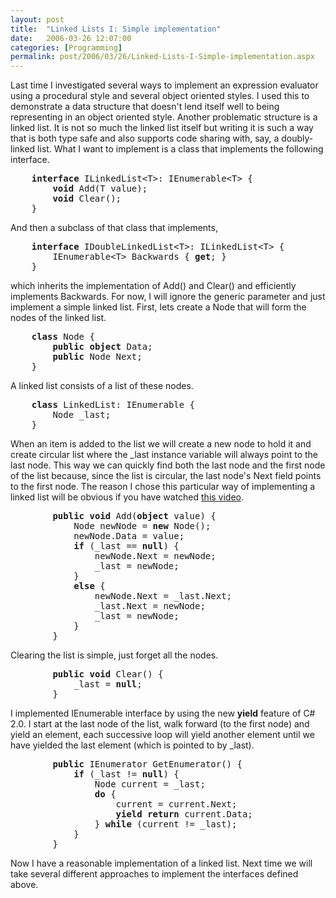 ```yaml
---
layout: post
title:  "Linked Lists I: Simple implementation"
date:   2006-03-26 12:07:00
categories: [Programming]
permalink: post/2006/03/26/Linked-Lists-I-Simple-implementation.aspx
---
```

<p>Last time I investigated several ways to implement an expression evaluator
using a procedural style and several object oriented styles. I used this to
demonstrate a data structure that doesn't lend itself well to being representing
in an object oriented style. Another problematic structure is a linked list. It
is not so much the linked list itself but writing it is such a way that is both
type safe and also supports code sharing with, say, a doubly-linked list. What I want to implement is a class
that implements the following interface.</p>

<pre class="code">    <b>interface</b> ILinkedList&lt;T&gt;: IEnumerable&lt;T&gt; {
        <b>void</b> Add(T value);
        <b>void</b> Clear();
    }</pre>

<p>And then a subclass of that class that implements,</p>

<pre class="code">    <b>interface</b> IDoubleLinkedList&lt;T&gt;: ILinkedList&lt;T&gt; {
        IEnumerable&lt;T&gt; Backwards { <b>get</b>; }
    }</pre>
<p>which inherits the implementation of <span class="code">Add()</span> and
<span class="code">Clear()</span> and efficiently
implements <span class="code">Backwards</span>. For now, I will ignore the generic parameter and just
implement a simple linked list. First, lets create a Node that will form the
nodes of the linked list.</p>
<pre>    <b>class</b> Node {
        <b>public</b> <b>object</b> Data;
        <b>public</b> Node Next;
    }</pre>
<p>A linked list consists of a list of these nodes.</p>
<pre>    <b>class</b> LinkedList: IEnumerable {
        Node _last;
    }</pre>
<p>When an item is added to the list we will create a new node to hold it and
create circular list where the <span class="code">_last</span> instance variable
will always point to the last node. This way we can quickly find both the
last node and the first node of the list because, since the list is circular,
the last node's <span class="code">Next</span> field points to the first node.
The reason I chose this particular way of implementing a linked list will be
obvious if you have watched
<a href="http://channel9.msdn.com/ShowPost.aspx?PostID=159952#159952">this video</a>.</p>
<pre>        <b>public</b> <b>void</b> Add(<b>object</b> value) {
            Node newNode = <b>new</b> Node();
            newNode.Data = value;
            <b>if</b> (_last == <b>null</b>) {
                newNode.Next = newNode;
                _last = newNode;
            }
            <b>else</b> {
                newNode.Next = _last.Next;
                _last.Next = newNode;
                _last = newNode;
            }
        }</pre>
<p>Clearing the list is simple, just forget all the nodes.</p>
<pre>        <b>public</b> <b>void</b> Clear() {
            _last = <b>null</b>;
        }</pre>
<p>I implemented <span class="code">IEnumerable</span> interface by using the new
<b><span class="code">yield</span></b> feature of C# 2.0.
I start at the last node of the list, walk forward (to the first node) and yield an
element, each successive loop will yield another element until we have yielded the
last element (which is pointed to by <span class="code">_last</span>).</p>
<pre>        <b>public</b> IEnumerator GetEnumerator() {
            <b>if</b> (_last != <b>null</b>) {
                Node current = _last;
                <b>do</b> {
                    current = current.Next;
                    <b>yield</b> <b>return</b> current.Data;
                } <b>while</b> (current != _last);
            }
        }</pre>
<p>Now I have a reasonable implementation of a linked list. Next time we will
take several different approaches to implement the interfaces defined above.</p>
